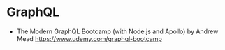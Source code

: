 # GraphQL
- The Modern GraphQL Bootcamp (with Node.js and Apollo) by Andrew Mead
https://www.udemy.com/graphql-bootcamp
